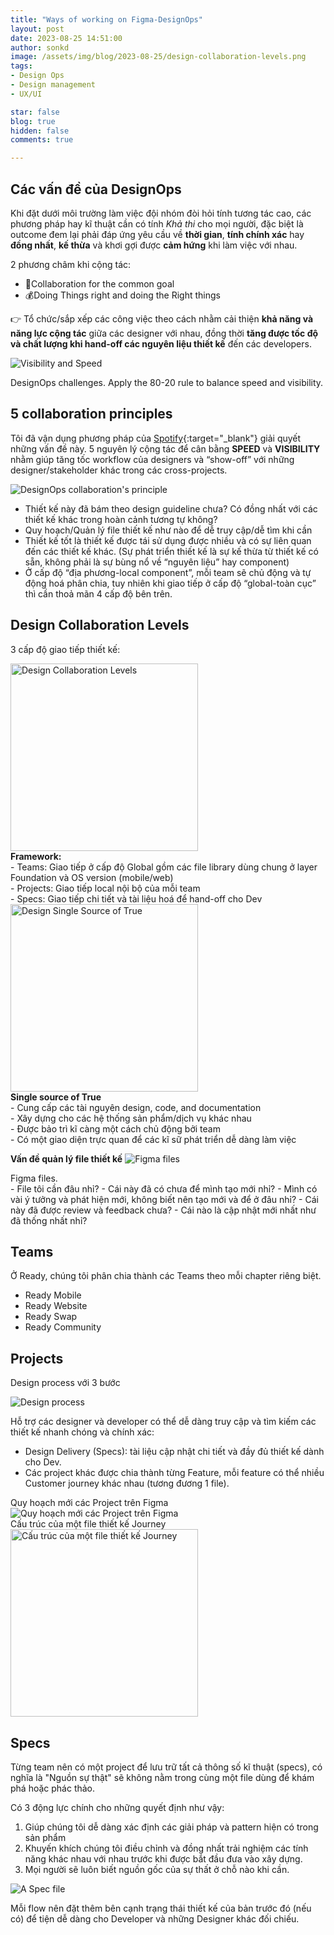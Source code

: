 ```yaml
---
title: "Ways of working on Figma-DesignOps"
layout: post
date: 2023-08-25 14:51:00
author: sonkd
image: /assets/img/blog/2023-08-25/design-collaboration-levels.png
tags:
- Design Ops
- Design management
- UX/UI

star: false
blog: true
hidden: false
comments: true

---
```


## Các vấn đề của DesignOps

Khi đặt dưới môi trường làm việc đội nhóm đòi hỏi tính tương tác cao, các phương pháp hay kĩ thuật cần có tính *Khả thi* cho mọi người, đặc biệt là outcome đem lại phải đáp ứng yêu cầu về **thời gian**, **tính chính xác** hay **đồng nhất**, **kế thừa** và khơi gợi được **cảm hứng** khi làm việc với nhau.

2 phương châm khi cộng tác:
- 🎯Collaboration for the common goal
- 💰Doing Things right and doing the Right things

👉 Tổ chức/sắp xếp các công việc theo cách nhằm cải thiện **khả năng và năng lực cộng tác** giữa các designer với nhau, đồng thời **tăng được tốc độ và chất lượng khi hand-off các nguyên liệu thiết kế** đến các developers.

![Visibility and Speed](/assets/img/blog/2023-08-25/visibility-speed.png)
<figcaption>DesignOps challenges. Apply the 80-20 rule to balance speed and visibility.</figcaption>

## 5 collaboration principles

Tôi đã vận dụng phương pháp của [Spotify](https://spotify.design/article/how-spotify-organises-work-in-figma-to-improve-collaboration){:target="_blank"} giải quyết những vấn đề này. 5 nguyên lý cộng tác để cân bằng **SPEED** và **VISIBILITY** nhằm giúp tăng tốc workflow của designers và “show-off” với những designer/stakeholder khác trong các cross-projects.

![DesignOps collaboration's principle](/assets/img/blog/designops-principles.png)
- Thiết kế này đã bám theo design guideline chưa? Có đồng nhất với các thiết kế khác trong hoàn cảnh tương tự không?
- Quy hoạch/Quản lý file thiết kế như nào để dễ truy cập/dễ tìm khi cần
- Thiết kế tốt là thiết kế được tái sử dụng được nhiều và có sự liên quan đến các thiết kế khác. (Sự phát triển thiết kế là sự kế thừa từ thiết kế có sẵn, không phải là sự bùng nổ về “nguyên liệu” hay component)
- Ở cấp độ “địa phương-local component”, mỗi team sẽ chủ động và tự động hoá phân chia, tuy nhiên khi giao tiếp ở cấp độ “global-toàn cục” thì cần thoả mãn 4 cấp độ bên trên.

## Design Collaboration Levels

3 cấp độ giao tiếp thiết kế:

<div class="side-by-side">
    <div class="toleft">
        <img class="image" src="/assets/img/blog/2023-08-25/design-collaboration-levels.png" alt="Design Collaboration Levels" style="height: 300px">
        <br>
        <b>Framework:</b><br>
        - Teams: Giao tiếp ở cấp độ Global gồm các file library dùng chung ở layer Foundation và OS version (mobile/web)<br>
        - Projects: Giao tiếp local nội bộ của mỗi team<br>
        - Specs: Giao tiếp chi tiết và tài liệu hoá để hand-off cho Dev<br>
    </div>
    <div class="toright">
        <img class="image" src="/assets/img/blog/2023-08-25/design-single-source-of-true.png" alt="Design Single Source of True" style="height: 300px">
        <br>
        <b>Single source of True</b><br>
        - Cung cấp các tài nguyên design, code, and documentation<br>
        - Xây dựng cho các hệ thống sản phẩm/dịch vụ khác nhau<br>
        - Được bảo trì kĩ càng một cách chủ động bởi team<br>
        - Có một giao diện trực quan để các kĩ sữ phát triển dễ dàng làm việc<br>
    </div>
</div>

**Vấn đề quản lý file thiết kế**
![Figma files](/assets/img/blog/2023-08-25/figma-files.png)
<figcaption>Figma files.</figcaption>
- File tôi cần đâu nhỉ?
- Cái này đã có chưa để mình tạo mới nhỉ?
- Mình có vài ý tưởng và phát hiện mới, không biết nên tạo mới và để ở đâu nhỉ?
- Cái này đã được review và feedback chưa?
- Cái nào là cập nhật mới nhất như đã thống nhất nhỉ?

## Teams

Ở Ready, chúng tôi phân chia thành các Teams theo mỗi chapter riêng biệt.

- Ready Mobile
- Ready Website
- Ready Swap   
- Ready Community

## Projects

Design process với 3 bước

![Design process](/assets/img/blog/2023-08-25/ready-design-process.png)

Hỗ trợ các designer và developer có thể dễ dàng truy cập và tìm kiếm các thiết kế nhanh chóng và chính xác:

- Design Delivery (Specs): tài liệu cập nhật chi tiết và đầy đủ thiết kế dành cho Dev.
- Các project khác được chia thành từng Feature, mỗi feature có thể nhiều Customer journey khác nhau (tương đương 1 file).

<div class="side-by-side">
    <div class="toleft">
        Quy hoạch mới các Project trên Figma 
        <img class="image" src="/assets/img/blog/2023-08-25/figma-files-structure.png" alt="Quy hoạch mới các Project trên Figma">
        <br>
    </div>
    <div class="toright">
        Cấu trúc của một file thiết kế Journey <br>
        <img class="image" src="/assets/img/blog/2023-08-25/journey-file-structure.png" alt="Cấu trúc của một file thiết kế Journey" style="height: 300px">
    </div>
</div>


## Specs

Từng team nên có một project để lưu trữ tất cả thông số kĩ thuật (specs), có nghĩa là "Nguồn sự thật" sẽ không nằm trong cùng một file dùng để khám phá hoặc phác thảo.  

Có 3 động lực chính cho những quyết định như vậy:

1. Giúp chúng tôi dễ dàng xác định các giải pháp và pattern hiện có trong sản phẩm
2. Khuyến khích chúng tôi điều chỉnh và đồng nhất trải nghiệm các tính năng khác nhau với nhau trước khi được bắt đầu đưa vào xây dựng.
3. Mọi người sẽ luôn biết nguồn gốc của sự thất ở chỗ nào khi cần.

![A Spec file](/assets/img/blog/2023-08-25/specs-file.png)
<figcaption>Mỗi flow nên đặt thêm bên cạnh trạng thái thiết kế của bản trước đó (nếu có) để tiện dễ dàng cho Developer và những Designer khác đối chiếu.</figcaption>